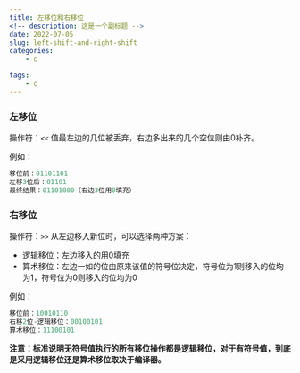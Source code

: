 ```yaml
---
title: 左移位和右移位
<!-- description: 这是一个副标题 -->
date: 2022-07-05
slug: left-shift-and-right-shift
categories:
    - c

tags:
    - c
---
```


### 左移位

操作符：`<<`
值最左边的几位被丢弃，右边多出来的几个空位则由0补齐。


例如：
```c
移位前：01101101
左移3位后：01101          
最终结果：01101000（右边3位用0填充）
```


### 右移位

操作符：`>>`
从左边移入新位时，可以选择两种方案：
- 逻辑移位：左边移入的用0填充
- 算术移位：左边一如的位由原来该值的符号位决定，符号位为1则移入的位均为1，符号位为0则移入的位均为0

例如：
```c
移位前：10010110
右移2位-逻辑移位：00100101
算术移位：11100101
```

**注意：标准说明无符号值执行的所有移位操作都是逻辑移位，对于有符号值，到底是采用逻辑移位还是算术移位取决于编译器。**
